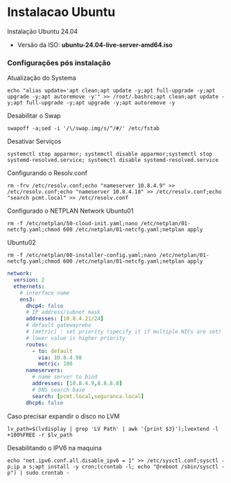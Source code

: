 # Instalacao Ubuntu

Instalação Ubuntu 24.04
 - Versão da ISO: **ubuntu-24.04-live-server-amd64.iso**

### Configurações pós instalação
Atualização do Systema
```shell
echo "alias update='apt clean;apt update -y;apt full-upgrade -y;apt upgrade -y;apt autoremove -y'" >> /root/.bashrc;apt clean;apt update -y;apt full-upgrade -y;apt upgrade -y;apt autoremove -y
```
Desabilitar o Swap
```shell
swapoff -a;sed -i '/\/swap.img/s/^/#/' /etc/fstab
```
Desativar Serviços
```shell
systemctl stop apparmor; systemctl disable apparmor;systemctl stop systemd-resolved.service; systemctl disable systemd-resolved.service
```
Configurando o Resolv.conf
```shell
rm -frv /etc/resolv.conf;echo "nameserver 10.8.4.9" >> /etc/resolv.conf;echo "nameserver 10.8.4.10" >> /etc/resolv.conf;echo "search pcmt.local" >> /etc/resolv.conf
```
Configurado o NETPLAN Network
Ubuntu01
```shell
rm -f /etc/netplan/50-cloud-init.yaml;nano /etc/netplan/01-netcfg.yaml;chmod 600 /etc/netplan/01-netcfg.yaml;netplan apply
```
Ubuntu02
```shell
rm -f /etc/netplan/00-installer-config.yaml;nano /etc/netplan/01-netcfg.yaml;chmod 600 /etc/netplan/01-netcfg.yaml;netplan apply
```
```yaml
network:
  version: 2
  ethernets:
    # interface name
    ens3:
      dhcp4: false
      # IP address/subnet mask
      addresses: [10.8.4.21/24]
      # default gatewayrebo
      # [metric] : set priority (specify it if multiple NICs are set)
      # lower value is higher priority
      routes:
        - to: default
          via: 10.8.4.98
          metric: 100
      nameservers:
        # name server to bind
        addresses: [10.8.4.9,8.8.8.8]
        # DNS search base
        search: [pcmt.local,seguranca.local]
      dhcp6: false
```
Caso precisar expandir o disco no LVM
```shell
lv_path=$(lvdisplay | grep 'LV Path' | awk '{print $3}');lvextend -l +100%FREE -r $lv_path
```
Desabilitando o IPV6 na maquina
```shell
echo "net.ipv6.conf.all.disable_ipv6 = 1" >> /etc/sysctl.conf;sysctl -p;ip a s;apt install -y cron;(crontab -l; echo "@reboot /sbin/sysctl -p") | sudo crontab -
```

